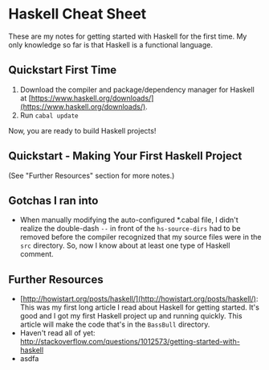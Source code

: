 # Haskell Cheat Sheet #

These are my notes for getting started with Haskell for the first time. My only knowledge so far is that Haskell is a functional language.

## Quickstart First Time ##
1. Download the compiler and package/dependency manager for Haskell at [https://www.haskell.org/downloads/](https://www.haskell.org/downloads/).
2. Run `cabal update`

Now, you are ready to build Haskell projects!


## Quickstart - Making Your First Haskell Project ##
(See "Further Resources" section for more notes.)



## Gotchas I ran into ##
- When manually modifying the auto-configured *.cabal file, I didn't realize the double-dash `--` in front of the `hs-source-dirs` had to be removed before the compiler recognized that my source files were in the `src` directory. So, now I know about at least one type of Haskell comment.



## Further Resources ##
- [http://howistart.org/posts/haskell/](http://howistart.org/posts/haskell/): This was my first long article I read about Haskell for getting started. It's good and I got my first Haskell project up and running quickly. This article will make the code that's in the `BassBull` directory.
- Haven't read all of yet: http://stackoverflow.com/questions/1012573/getting-started-with-haskell
- asdfa
